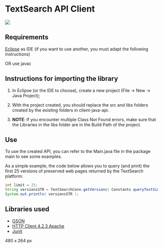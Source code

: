
# TextSearch API Client

<a href="https://media.giphy.com/media/cdXgU3mIhVTgXdHzA2/source.gif"><img src="https://media.giphy.com/media/cdXgU3mIhVTgXdHzA2/source.gif"></a>


## Requirements

[Eclipse](http://www.eclipse.org) as IDE (if you want to use another, you must adapt the following instructions)

OR use javac

## Instructions for importing the library

1. In Eclipse (or the IDE to choose), create a new project (File -> New -> Java Project);


2. With the project created, you should replace the src and libs folders created by the existing folders in client-java-api.
	
	
3. **NOTE**: If you encounter multiple Class Not Found errors, make sure that the Libraries in the libs folder are in the Build Path of the project.
	

## Use
 
To use the created API, you can refer to the Main.java file in the package main to see some examples.

As a simple example, the code below allows you to query (and print) the first 25 versions of preserved web pages returned by the TextSearch platform:

```java
int limit = 25;
String versionsSTR = TextSearchConn.getVersions( Constants.queryTestSimple , 0 , limit );
System.out.println( versionsSTR );
```

## Libraries used 

* [GSON](http://code.google.com/p/google-gson/)
* [HTTP Client 4.2.3 Apache](http://hc.apache.org/downloads.cgi)
* [Junit](https://github.com/junit-team/junit)


480 x 264 px

